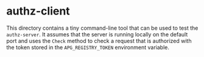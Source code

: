 # authz-client

This directory contains a tiny command-line tool that can be used to test the
`authz-server`. It assumes that the server is running locally on the default
port and uses the `Check` method to check a request that is authorized with the
token stored in the `APG_REGISTRY_TOKEN` environment variable.
